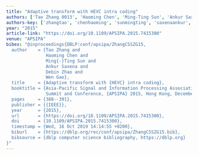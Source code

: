 ```yaml
---
title: "Adaptive transform with HEVC intra coding"
authors: ['Tao Zhang 0013', 'Haoming Chen', 'Ming-Ting Sun', 'Ankur Saxena', 'Debin Zhao', 'Wen Gao 0001']
authors-key: ['zhangtao', 'chenhaoming', 'sunmingting', 'saxenaankur', 'zhaodebin', 'gaowen']
year: "2015"
article-link: "https://doi.org/10.1109/APSIPA.2015.7415300"
venue: "APSIPA"
bibex: "@inproceedings{DBLP:conf/apsipa/ZhangCSSZG15,
  author    = {Tao Zhang and
               Haoming Chen and
               Ming{-}Ting Sun and
               Ankur Saxena and
               Debin Zhao and
               Wen Gao},
  title     = {Adaptive transform with {HEVC} intra coding},
  booktitle = {Asia-Pacific Signal and Information Processing Association Annual
               Summit and Conference, {APSIPA} 2015, Hong Kong, December 16-19, 2015},
  pages     = {388--391},
  publisher = {{IEEE}},
  year      = {2015},
  url       = {https://doi.org/10.1109/APSIPA.2015.7415300},
  doi       = {10.1109/APSIPA.2015.7415300},
  timestamp = {Wed, 16 Oct 2019 14:14:55 +0200},
  biburl    = {https://dblp.org/rec/conf/apsipa/ZhangCSSZG15.bib},
  bibsource = {dblp computer science bibliography, https://dblp.org}
}"
---
```

